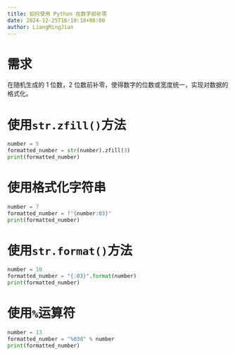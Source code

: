 ```yaml
---
title: 如何使用 Python 在数字前补零
date: 2024-12-25T16:10:18+08:00
author: LiangMingJian
---
```


# 需求

在随机生成的 1 位数，2 位数前补零，使得数字的位数或宽度统一，实现对数据的格式化。

# 使用`str.zfill()`方法

```python
number = 5  
formatted_number = str(number).zfill(3)  
print(formatted_number)
```

# 使用格式化字符串

```python
number = 7  
formatted_number = f"{number:03}"  
print(formatted_number)  
```

# 使用`str.format()`方法

```python
number = 10  
formatted_number = "{:03}".format(number)  
print(formatted_number)  
```

# 使用`%`运算符

```python
number = 13  
formatted_number = "%03d" % number  
print(formatted_number) 
```
